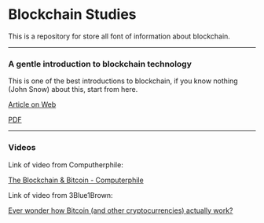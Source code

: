 # Blockchain Studies
This is a repository for store all font of information about blockchain.

---

### A gentle introduction to blockchain technology
This is one of the best introductions to blockchain, if you know nothing (John Snow) about this, start from here.

[Article on Web](https://bitsonblocks.net/2015/09/09/a-gentle-introduction-to-blockchain-technology/)

[PDF](https://github.com/Khalil09/blockchain_studies/blob/master/A-Gentle-Introduction-To-Blockchain-Technology-WEB.pdf)

---

### Videos

Link of video from Computherphile:

[The Blockchain & Bitcoin - Computerphile](https://www.youtube.com/watch?v=qcuc3rgwZAE)

Link of video from 3Blue1Brown:

[Ever wonder how Bitcoin (and other cryptocurrencies) actually work?](https://www.youtube.com/watch?v=bBC-nXj3Ng4)

